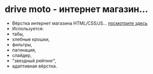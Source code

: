 # drive moto - интернет магазин... 
- Вёрстка интернет магазина HTML/CSS/JS... [посмотрите здесь](https://evgeniymurygin.github.io/drive-moto/)
- Используется:
- табы,
- хлебные крошки,
- фильтры,
- пагинация,
- слайдер,
- "звездный рейтинг",
- адаптивная вёрстка.
